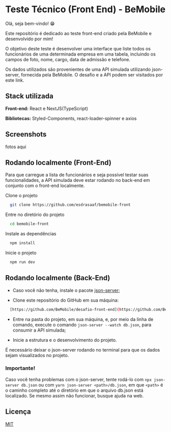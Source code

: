 
# Teste Técnico (Front End) - BeMobile

Olá, seja bem-vindo! 😁

Este repositório é dedicado ao teste front-end criado pela BeMobile e desenvolvido por mim!

O objetivo deste teste é desenvolver uma interface que liste todos os funcionários de uma determinada empresa em uma tabela, incluindo os campos de foto, nome, cargo, data de admissão e telefone.

Os dados utilizados são provenientes de uma API simulada utilizando json-server, fornecida pela BeMobile. O desafio e a API podem ser visitados por este link.
## Stack utilizada

**Front-end:** React e NextJS(TypeScript)

**Bibliotecas:** Styled-Components, react-loader-spinner e axios
## Screenshots

fotos aqui


## Rodando localmente (Front-End)
Para que carregue a lista de funcionários e seja possível testar suas funcionalidades, a API simulada deve estar rodando no back-end em conjunto com o front-end localmente.

Clone o projeto

```bash
  git clone https://github.com/esdrasaaf/bemobile-front
```

Entre no diretório do projeto

```bash
  cd bemobile-front
```

Instale as dependências

```bash
  npm install
```

Inicie o projeto

```bash
  npm run dev
```


## Rodando localmente (Back-End)

- Caso você não tenha, instale o pacote [json-server](https://github.com/typicode/json-server);

- Clone este repositório do GitHub em sua máquina: 
```bash
  [https://github.com/BeMobile/desafio-front-end](https://github.com/BeMobile/desafio-front-end);
```

- Entre na pasta do projeto, em sua máquina, e, por meio da linha de comando, execute o comando `json-server --watch db.json`, para consumir a API simulada;

- Inicie a estrutura e o desenvolvimento do projeto.

É necessário deixar o json-server rodando no terminal para que os dados sejam visualizados no projeto.

### Importante!
Caso você tenha problemas com o json-server, tente rodá-lo com `npx json-server db.json` ou 
com `yarn json-server <path>/db.json`, em que `<path>` é o caminho completo até o diretório em que o arquivo db.json está localizado. Se mesmo assim não funcionar, busque ajuda na web.
## Licença

[MIT](https://choosealicense.com/licenses/mit/)

